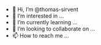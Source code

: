 - 👋 Hi, I’m @thomas-sirvent
- 👀 I’m interested in ...
- 🌱 I’m currently learning ...
- 💞️ I’m looking to collaborate on ...
- 📫 How to reach me ...

<!---
thomas-sirvent/thomas-sirvent is a ✨ special ✨ repository because its `README.md` (this file) appears on your GitHub profile.
You can click the Preview link to take a look at your changes.
--->
